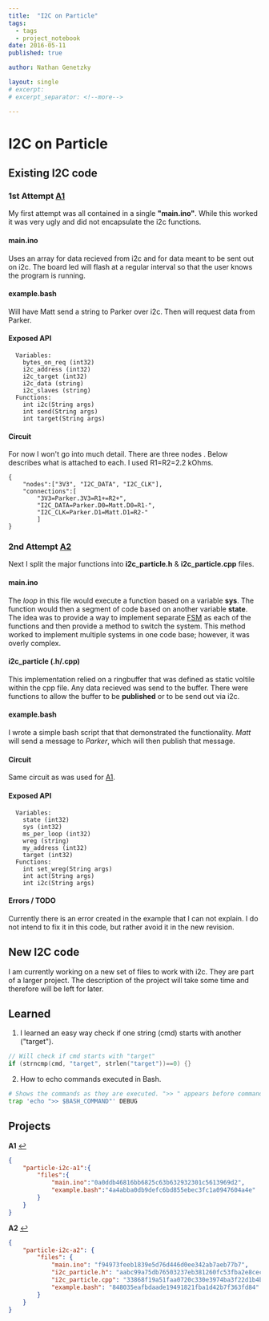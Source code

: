 ```yaml
---
title:  "I2C on Particle"
tags:
  - tags
  - project_notebook
date: 2016-05-11
published: true

author: Nathan Genetzky

layout: single
# excerpt:
# excerpt_separator: <!--more-->

---
```


# I2C on Particle

## Existing I2C code

### <a name="A1"/> 1st Attempt [**A1**](#f1)
My first attempt was all contained in a single **"main.ino"**. While this worked
it was very ugly and did not encapsulate the i2c functions.

#### main.ino
Uses an array for data recieved from i2c and for data meant to be sent out on
i2c. The board led will flash at a regular interval so that the user knows the
program is running.

#### example.bash
Will have Matt send a string to Parker over i2c. Then will request data from
Parker.

#### Exposed API
```
  Variables:
    bytes_on_req (int32)
    i2c_address (int32)
    i2c_target (int32)
    i2c_data (string)
    i2c_slaves (string)
  Functions:
    int i2c(String args) 
    int send(String args) 
    int target(String args)
```

#### Circuit
For now I won't go into much detail. There are three nodes . Below describes what
is attached to each. I used R1=R2=2.2 kOhms.

```
{
    "nodes":["3V3", "I2C_DATA", "I2C_CLK"],
    "connections":[
        "3V3=Parker.3V3=R1+=R2+",
        "I2C_DATA=Parker.D0=Matt.D0=R1-",
        "I2C_CLK=Parker.D1=Matt.D1=R2-"
        ]
}
```

### <a name="A2"/> 2nd Attempt [**A2**](#f2)
Next I split the major functions into **i2c\_particle.h** & **i2c\_particle.cpp** files.

#### main.ino
The *loop* in this file would execute a function based on a variable **sys**.
The function would then a segment of code based on another variable **state**.
The idea was to provide a way to implement separate [FSM][1] as each of the
functions and then provide a method to switch the system. This method
worked to implement multiple systems in one code base; however, it was overly
complex.

#### i2c\_particle (.h/.cpp)
This implementation relied on a ringbuffer that was defined as static voltile
within the cpp file. Any data recieved was send to the buffer. There were functions
to allow the buffer to be **published** or to be send out via i2c.

#### example.bash
I wrote a simple bash script that that demonstrated the functionality. *Matt* will
send a message to *Parker*, which will then publish that message.

#### Circuit
Same circuit as was used for [A1](#A1).

#### Exposed API
```
  Variables:
    state (int32)
    sys (int32)
    ms_per_loop (int32)
    wreg (string)
    my_address (int32)
    target (int32)
  Functions:
    int set_wreg(String args) 
    int act(String args) 
    int i2c(String args) 
```
#### Errors / TODO

Currently there is an error created in the example that I can not explain. I do
not intend to fix it in this code, but rather avoid it in the new revision.

## New I2C code

I am currently working on a new set of files to work with i2c. They are part of
a larger project. The description of the project will take some time and therefore
will be left for later. 

## Learned
1. I learned an easy way check if one string (cmd) starts with another ("target").

```c++
// Will check if cmd starts with "target"
if (strncmp(cmd, "target", strlen("target"))==0) {}
```

2. How to echo commands executed in Bash.

```bash
# Shows the commands as they are executed. ">> " appears before command.
trap 'echo ">> $BASH_COMMAND"' DEBUG
```

## Projects
<b id="f1">A1</b> [↩](#A1)
```json
{  
    "particle-i2c-a1":{  
        "files":{  
            "main.ino":"0a0ddb46816bb6825c63b632932301c5613969d2",
            "example.bash":"4a4abba0db9defc6bd855ebec3fc1a0947604a4e"
        }
    }
}
```
<b id="f2">A2</b> [↩](#A2)
```json
{
    "particle-i2c-a2": {
        "files": {
            "main.ino": "f94973feeb1839e5d76d446d0ee342ab7aeb77b7",
            "i2c_particle.h": "aabc99a75db76503237eb381260fc53fba2e8cec",
            "i2c_particle.cpp": "33868f19a51faa0720c330e3974ba3f22d1b4b63",
            "example.bash": "848035eafbdaade19491821fba1d42b7f363fd84"
        }
    }
}
```

[1]: https://en.wikipedia.org/wiki/Finite-state_machine
